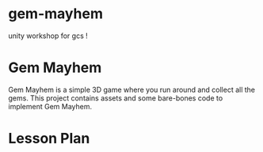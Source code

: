 # gem-mayhem
unity workshop for gcs !

# Gem Mayhem

Gem Mayhem is a simple 3D game where you run around and collect all the gems. This project contains assets and some bare-bones code to implement Gem Mayhem.

# Lesson Plan
